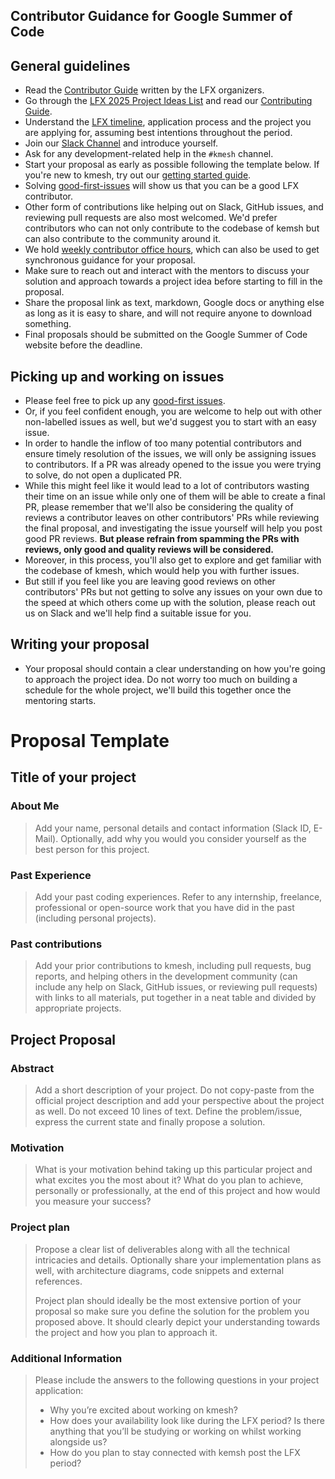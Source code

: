 ## Contributor Guidance for Google Summer of Code

## General guidelines

* Read the [Contributor Guide](https://docs.linuxfoundation.org/lfx/mentorship) written by the LFX organizers.
* Go through the [LFX 2025 Project Ideas List](./2025/project_ideas.md) and read our [Contributing Guide](https://github.com/kmesh-net/kmesh/blob/main/CONTRIBUTING.md).
* Understand the [LFX timeline](https://docs.linuxfoundation.org/lfx/mentorship/mentorship-program-timelines), application process and the project you are applying for, assuming best intentions throughout the period.
* Join our [Slack Channel](https://cloud-native.slack.com/archives/C06BU2GB8NL) and introduce yourself. 
* Ask for any development-related help in the `#kmesh` channel.
* Start your proposal as early as possible following the template below. If you're new to kmesh, try out our [getting started guide](https://kmesh.net/en/docs/setup/quick-start/).
* Solving [good-first-issues](https://github.com/kmesh-net/kmesh/issues?q=is%3Aissue%20state%3Aopen%20label%3A%22good%20first%20issue%22) will show us that you can be a good LFX contributor. 
* Other form of contributions like helping out on Slack, GitHub issues, and reviewing pull requests are also most welcomed. We'd prefer contributors who can not only contribute to the codebase of kemsh but can also contribute to the community around it.
* We hold [weekly contributor office hours](https://zoom-lfx.platform.linuxfoundation.org/meeting/99299011908?password=f4c31ddd-11ed-42ae-a617-3e0842c39c58), which can also be used to get synchronous guidance for your proposal. 
* Make sure to reach out and interact with the mentors to discuss your solution and approach towards a project idea before starting to fill in the proposal.
* Share the proposal link as text, markdown, Google docs or anything else as long as it is easy to share, and will not require anyone to download something.
* Final proposals should be submitted on the Google Summer of Code website before the deadline.

## Picking up and working on issues

* Please feel free to pick up any [good-first issues](https://github.com/kmesh-net/kmesh/issues?q=is%3Aissue%20state%3Aopen%20label%3A%22good%20first%20issue%22).
* Or, if you feel confident enough, you are welcome to help out with other non-labelled issues as well, but we'd suggest you to start with an easy issue.
* In order to handle the inflow of too many potential contributors and ensure timely resolution of the issues, we will only be assigning issues to contributors. If a PR was already opened to the issue you were trying to solve, do not open a duplicated PR.
* While this might feel like it would lead to a lot of contributors wasting their time on an issue while only one of them will be able to create a final PR, please remember that we'll also be considering the quality of reviews a contributor leaves on other contributors' PRs while reviewing the final proposal, and investigating the issue yourself will help you post good PR reviews. __But please refrain from spamming the PRs with reviews, only good and quality reviews will be considered.__
* Moreover, in this process, you'll also get to explore and get familiar with the codebase of kmesh, which would help you with further issues.
* But still if you feel like you are leaving good reviews on other contributors' PRs but not getting to solve any issues on your own due to the speed at which others come up with the solution, please reach out us on Slack and we'll help find a suitable issue for you.

## Writing your proposal

* Your proposal should contain a clear understanding on how you're going to approach the project idea. Do not worry too much on building a schedule for the whole project, we'll build this together once the mentoring starts.

# Proposal Template

## Title of your project

### About Me

> Add your name, personal details and contact information (Slack ID, E-Mail). Optionally, add why you would you consider yourself as the best person for this project.

### Past Experience

> Add your past coding experiences. Refer to any internship, freelance, professional or open-source work that you have did in the past (including personal projects).

### Past contributions

> Add your prior contributions to kmesh, including pull requests, bug reports, and helping others in the development community (can include any help on Slack, GitHub issues, or reviewing pull requests) with links to all materials, put together in a neat table and divided by appropriate projects.

## Project Proposal

### Abstract

> Add a short description of your project. Do not copy-paste from the official project description and add your perspective about the project as well. Do not exceed 10 lines of text. Define the problem/issue, express the current state and finally propose a solution.

### Motivation

> What is your motivation behind taking up this particular project and what excites you the most about it? What do you plan to achieve, personally or professionally, at the end of this project and how would you measure your success?

### Project plan

> Propose a clear list of deliverables along with all the technical intricacies and details. Optionally share your implementation plans as well, with architecture diagrams, code snippets and external references.
>
> Project plan should ideally be the most extensive portion of your proposal so make sure you define the solution for the problem you proposed above. It should clearly depict your understanding towards the project and how you plan to approach it.

### Additional Information

>Please include the answers to the following questions in your project application:
>
>* Why you’re excited about working on kmesh?
>* How does your availability look like during the LFX period? Is there anything that you’ll be studying or working on whilst working alongside us?
>* How do you plan to stay connected with kemsh post the LFX period?